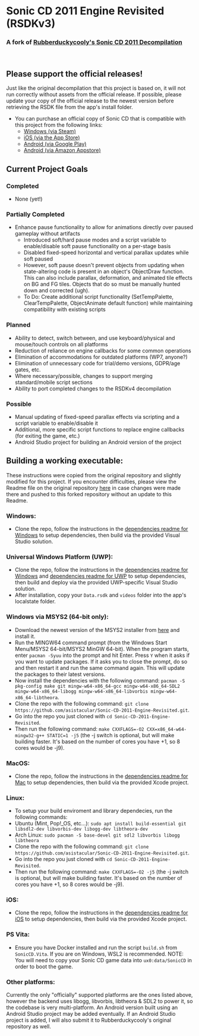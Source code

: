 # Sonic CD 2011 Engine Revisited (RSDKv3)
### A fork of [Rubberduckycooly's Sonic CD 2011 Decompilation](https://github.com/Rubberduckycooly/Sonic-CD-2011-Script-Decompilation)
&nbsp;

## Please support the official releases!
Just like the original decompilation that this project is based on, it will not run correctly without assets from the official release. If possible, please update your copy of the official release to the newest version before retrieving the RSDK file from the app's install folder.

+ You can purchase an official copy of Sonic CD that is compatible with this project from the following links:
  * [Windows (via Steam)](https://store.steampowered.com/app/200940/Sonic_CD/)
  * [iOS (via the App Store)](https://apps.apple.com/us/app/sonic-cd-classic/id454316134)
  * [Android (via Google Play)](https://play.google.com/store/apps/details?id=com.sega.soniccd.classic&hl=en&gl=US)
  * [Android (via Amazon Appstore)](https://www.amazon.com/Sega-of-America-Sonic-CD/dp/B008K9UZY4/ref=sr_1_2?dchild=1&keywords=Sonic+CD&qid=1607930514&sr=8-2)

## Current Project Goals
### Completed
+ None (yet!)
### Partially Completed
+ Enhance pause functionality to allow for animations directly over paused gameplay without artifacts
  * Introduced soft/hard pause modes and a script variable to enable/disable soft pause functionality on a per-stage basis
  * Disabled fixed-speed horizontal and vertical parallax updates while soft paused
  * However, soft pause doesn't prevent objects from updating when state-altering code is present in an object's ObjectDraw function. This can also include parallax, deformation, and animated tile effects on BG and FG tiles. Objects that do so must be manually hunted down and corrected (ugh).
  * To Do: Create additional script functionality (SetTempPalette, ClearTempPalette, ObjectAnimate default function) while maintaining compatibility with existing scripts
### Planned
+ Ability to detect, switch between, and use keyboard/physical and mouse/touch controls on all platforms
+ Reduction of reliance on engine callbacks for some common operations
+ Elimination of accommodations for outdated platforms (WP7, anyone?)
+ Elimination of unnecessary code for trial/demo versions, GDPR/age gates, etc.
+ Where necessary/possible, changes to support merging standard/mobile script sections
+ Ability to port completed changes to the RSDKv4 decompilation
### Possible
+ Manual updating of fixed-speed parallax effects via scripting and a script variable to enable/disable it
+ Additional, more specific script functions to replace engine callbacks (for exiting the game, etc.)
+ Android Studio project for building an Android version of the project

## Building a working executable:
These instructions were copied from the original repository and slightly modified for this project. If you encounter difficulties, please view the Readme file on the original repository [here](https://github.com/Rubberduckycooly/Sonic-CD-2011-Script-Decompilation) in case changes were made there and pushed to this forked repository without an update to this Readme.

### Windows:
* Clone the repo, follow the instructions in the [dependencies readme for Windows](./dependencies/windows/dependencies.txt) to setup dependencies, then build via the provided Visual Studio solution.

### Universal Windows Platform (UWP):
* Clone the repo, follow the instructions in the [dependencies readme for Windows](./dependencies/windows/dependencies.txt) and [dependencies readme for UWP](./dependencies/win-uwp/dependencies.txt) to setup dependencies, then build and deploy via the provided UWP-specific Visual Studio solution.
* After installation, copy your `Data.rsdk` and `videos` folder into the app's localstate folder.

### Windows via MSYS2 (64-bit only):
* Download the newest version of the MSYS2 installer from [here](https://www.msys2.org/) and install it.
* Run the MINGW64 command prompt (from the Windows Start Menu/MSYS2 64-bit/MSYS2 MinGW 64-bit). When the program starts, enter `pacman -Syuu` into the prompt and hit Enter. Press `Y` when it asks if you want to update packages. If it asks you to close the prompt, do so and then restart it and run the same command again. This will update the packages to their latest versions.
* Now install the dependencies with the following command: `pacman -S pkg-config make git mingw-w64-x86_64-gcc mingw-w64-x86_64-SDL2 mingw-w64-x86_64-libogg mingw-w64-x86_64-libvorbis mingw-w64-x86_64-libtheora`.
* Clone the repo with the following command: `git clone https://github.com/asistacular/Sonic-CD-2011-Engine-Revisited.git`.
* Go into the repo you just cloned with `cd Sonic-CD-2011-Engine-Revisited`.
* Then run the following command: `make CXXFLAGS=-O2 CXX=x86_64-w64-mingw32-g++ STATIC=1 -j5` (the -j switch is optional, but will make building faster. It's based on the number of cores you have +1, so 8 cores would be -j9).

### MacOS:
* Clone the repo, follow the instructions in the [dependencies readme for Mac](./dependencies/mac/dependencies.txt) to setup dependencies, then build via the provided Xcode project.

### Linux:
* To setup your build enviroment and library dependecies, run the following commands:
* Ubuntu (Mint, Pop!_OS, etc...): `sudo apt install build-essential git libsdl2-dev libvorbis-dev libogg-dev libtheora-dev`
* Arch Linux: `sudo pacman -S base-devel git sdl2 libvorbis libogg libtheora`
* Clone the repo with the following command: `git clone https://github.com/asistacular/Sonic-CD-2011-Engine-Revisited.git`.
* Go into the repo you just cloned with `cd Sonic-CD-2011-Engine-Revisited`.
* Then run the following command: `make CXXFLAGS=-O2 -j5` (the -j switch is optional, but will make building faster. It's based on the number of cores you have +1, so 8 cores would be -j9).

### iOS:
* Clone the repo, follow the instructions in the [dependencies readme for iOS](./dependencies/ios/dependencies.txt) to setup dependencies, then build via the provided Xcode project.

### PS Vita:
* Ensure you have Docker installed and run the script `build.sh` from `SonicCD.Vita`. If you are on Windows, WSL2 is recommended.
NOTE: You will need to copy your Sonic CD game data into `ux0:data/SonicCD` in order to boot the game.

### Other platforms:
Currently the only "officially" supported platforms are the ones listed above, however the backend uses libogg, libvorbis, libtheora & SDL2 to power it, so the codebase is very multi-platform. An Android version built using an Android Studio project may be added eventually. If an Android Studio project is added, I will also submit it to Rubberduckycooly's original repository as well.
